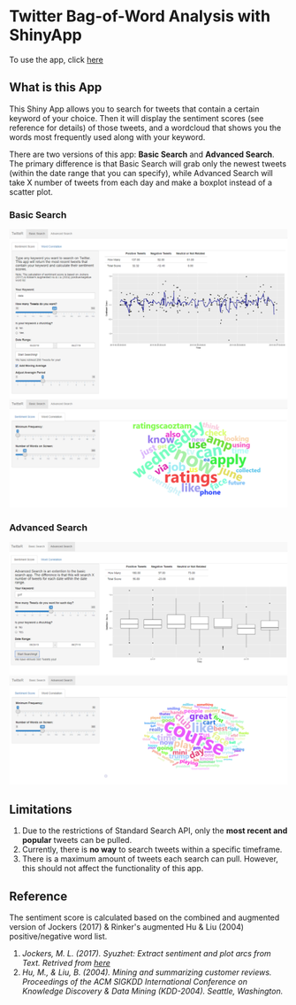 # Twitter Bag-of-Word Analysis with ShinyApp

To use the app, click [here](https://kevinch0810zxc.shinyapps.io/TwitteR/)

## What is this App
This Shiny App allows you to search for tweets that contain a certain keyword of your choice. Then it will display the sentiment scores (see reference for details) of those tweets, and a wordcloud that shows you the words most frequently used along with your keyword.

There are two versions of this app: **Basic Search** and **Advanced Search**. The primary difference is that Basic Search will grab only the newest tweets (within the date range that you can specify), while Advanced Search will take X number of tweets from each day and make a boxplot instead of a scatter plot.

### Basic Search
![alt text](https://github.com/kevinch0810zxc/Twitter-Keyword/blob/master/basic1.png)
![alt text](https://github.com/kevinch0810zxc/Twitter-Keyword/blob/master/basic2.png)

### Advanced Search
![alt text](https://github.com/kevinch0810zxc/Twitter-Keyword/blob/master/advanced1.png)
![alt text](https://github.com/kevinch0810zxc/Twitter-Keyword/blob/master/advanced2.png)

## Limitations
  1. Due to the restrictions of Standard Search API, only the **most recent and popular** tweets can be pulled.
  2. Currently, there is **no way** to search tweets within a specific timeframe.
  3. There is a maximum amount of tweets each search can pull. However, this should not affect the functionality of this app.
 
 ## Reference
The sentiment score is calculated based on the combined and augmented version of Jockers (2017) & Rinker's augmented Hu & Liu (2004) positive/negative word list.
 
1. *Jockers, M. L. (2017). Syuzhet: Extract sentiment and plot arcs from Text. Retrived from [here](https://github.com/mjockers/syuzhet)*
2. *Hu, M., & Liu, B. (2004). Mining and summarizing customer reviews. Proceedings of the ACM SIGKDD International Conference on Knowledge Discovery & Data Mining (KDD-2004). Seattle, Washington.*
